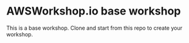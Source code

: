 

# AWSWorkshop.io base workshop 

This is a base workshop.  Clone and start from this repo to create your workshop.


 
 
